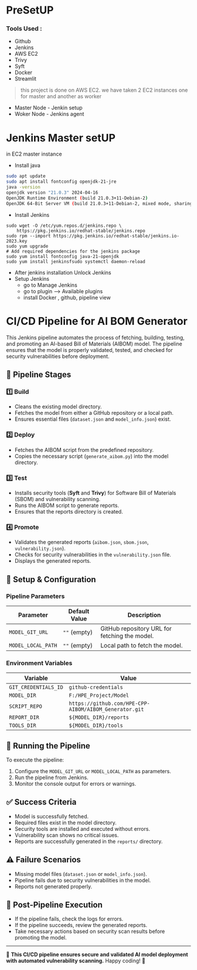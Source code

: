 # PreSetUP
### Tools Used :
- Github
- Jenkins
- AWS EC2
- Trivy
- Syft
- Docker
- Streamlit


> this project is done on AWS EC2. we have taken 2 EC2 instances one for master and another as worker
- Master Node - Jenkin setup
- Woker Node - Jenkins agent

# Jenkins Master setUP
in EC2 master instance 
- Install java
```BASH
sudo apt update
sudo apt install fontconfig openjdk-21-jre
java -version
openjdk version "21.0.3" 2024-04-16
OpenJDK Runtime Environment (build 21.0.3+11-Debian-2)
OpenJDK 64-Bit Server VM (build 21.0.3+11-Debian-2, mixed mode, sharing)
```
- Install Jenkins
```
sudo wget -O /etc/yum.repos.d/jenkins.repo \
    https://pkg.jenkins.io/redhat-stable/jenkins.repo
sudo rpm --import https://pkg.jenkins.io/redhat-stable/jenkins.io-2023.key
sudo yum upgrade
# Add required dependencies for the jenkins package
sudo yum install fontconfig java-21-openjdk
sudo yum install jenkinsfsudo systemctl daemon-reload
```
- After jenkins installation Unlock Jenkins
- Setup Jenkins
  - go to Manage Jenkins
  - go to plugin --> Available plugins
  - install Docker , github, pipeline view
 
  

# CI/CD Pipeline for AI BOM Generator

This Jenkins pipeline automates the process of fetching, building, testing, and promoting an AI-based Bill of Materials (AIBOM) model. The pipeline ensures that the model is properly validated, tested, and checked for security vulnerabilities before deployment.

## 📌 Pipeline Stages

### 1️⃣ **Build**

- Cleans the existing model directory.
- Fetches the model from either a GitHub repository or a local path.
- Ensures essential files (`dataset.json` and `model_info.json`) exist.

### 2️⃣ **Deploy**

- Fetches the AIBOM script from the predefined repository.
- Copies the necessary script (`generate_aibom.py`) into the model directory.

### 3️⃣ **Test**

- Installs security tools (**Syft** and **Trivy**) for Software Bill of Materials (SBOM) and vulnerability scanning.
- Runs the AIBOM script to generate reports.
- Ensures that the reports directory is created.

### 4️⃣ **Promote**

- Validates the generated reports (`aibom.json`, `sbom.json`, `vulnerability.json`).
- Checks for security vulnerabilities in the `vulnerability.json` file.
- Displays the generated reports.

## 🔧 **Setup & Configuration**

### **Pipeline Parameters**

| Parameter          | Default Value | Description                                   |
| ------------------ | ------------- | --------------------------------------------- |
| `MODEL_GIT_URL`    | `""` (empty)  | GitHub repository URL for fetching the model. |
| `MODEL_LOCAL_PATH` | `""` (empty)  | Local path to fetch the model.                |

### **Environment Variables**

| Variable             | Value                                                  |
| -------------------- | ------------------------------------------------------ |
| `GIT_CREDENTIALS_ID` | `github-credentials`                                   |
| `MODEL_DIR`          | `F:/HPE_Project/Model`                                 |
| `SCRIPT_REPO`        | `https://github.com/HPE-CPP-AIBOM/AIBOM_Generator.git` |
| `REPORT_DIR`         | `${MODEL_DIR}/reports`                                 |
| `TOOLS_DIR`          | `${MODEL_DIR}/tools`                                   |

## 🚀 **Running the Pipeline**

To execute the pipeline:

1. Configure the `MODEL_GIT_URL` or `MODEL_LOCAL_PATH` as parameters.
2. Run the pipeline from Jenkins.
3. Monitor the console output for errors or warnings.

## ✅ **Success Criteria**

- Model is successfully fetched.
- Required files exist in the model directory.
- Security tools are installed and executed without errors.
- Vulnerability scan shows no critical issues.
- Reports are successfully generated in the `reports/` directory.

## ⚠️ **Failure Scenarios**

- Missing model files (`dataset.json` or `model_info.json`).
- Pipeline fails due to security vulnerabilities in the model.
- Reports not generated properly.

## 📝 **Post-Pipeline Execution**

- If the pipeline fails, check the logs for errors.
- If the pipeline succeeds, review the generated reports.
- Take necessary actions based on security scan results before promoting the model.

---

🚀 **This CI/CD pipeline ensures secure and validated AI model deployment with automated vulnerability scanning.** Happy coding! 🎯

